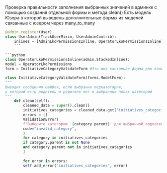 Проверка правильности заполнения выбранных значений в админке с помощью создания отдельной формы и метода clean()
Есть модель Юзера в которой выведены дополнительные формы из моделей связанные с юзером через many_to_many
```python
@admin.register(User)
class UserAdmin(TrackUserMixin, UserAdminContrib):
	inlines = [AdminLkoPermissionsInline, OperatorLkoPermissionsInline] # Это дополнительные поля для отображения в админке. По сути поля из связанных моделей
	```

```python
class OperatorLkoPermissionsInline(admin.StackedInline):
model = OperatorLkoPermissions
form = InitiativeCategoryValidateForm #Это моя кастомная форма для валидации
```
```python
class InitiativeCategoryValidateForm(forms.ModelForm):
"""
Выводит сообщения ошибок, если выбранна подкатегория,
у которой есть родитель и родителя нет в выбранных полях категорий
"""
	def clean(self):
		cleaned_data = super().clean()
		initiatives_categories = cleaned_data.get("initiatives_categories", [])
		errors = []
		ValidationError(
		f"Выберите категорию '{category.parent}' для выбранной подкатегории '{category}' в разделе 'Категория для инициатив'",
		code="invalid_category",
		)
		for category in initiatives_categories
		if category.parent is not None
		and category.parent not in initiatives_categories
		]
		
		for error in errors:
		self.add_error("initiatives_categories", error)
```